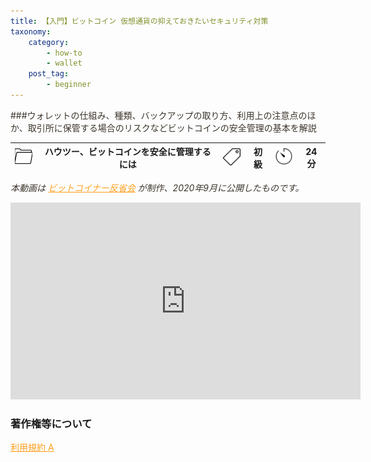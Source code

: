 ```yaml
---
title: 【入門】ビットコイン 仮想通貨の抑えておきたいセキュリティ対策
taxonomy:
    category:
        - how-to
        - wallet
    post_tag:
        - beginner
---
```


<style>
img[alt*="Category"], 
img[alt*="Tag"], 
img[alt*="Time"] {
    width:30px;
    height:30px;
    object-fit: cover;
}
p {
    color: #3d362d;
}
a {
    color: #ff9f1c;
}
a:hover {
    color: #2ec4b6;
}
</style>

<script type="text/javascript" src="//ajax.googleapis.com/ajax/libs/jquery/1.10.2/jquery.min.js"></script>
<script language="JavaScript">
$(document).ready( function () {
   $("a[href^='http']:not([href*='" + location.hostname + "'])").attr('target', '_blank');
})
</script>
###ウォレットの仕組み、種類、バックアップの取り方、利用上の注意点のほか、取引所に保管する場合のリスクなどビットコインの安全管理の基本を解説

|  ![Category](/_images/category.png)  |  ハウツー、ビットコインを安全に管理するには |  ![Tag](/_images/tag.png)  |  初級  | ![Time](/_images/timer.png)  |  24分  |
| ---- | ---- | ---- | ---- | ---- | ---- |

*本動画は [ビットコイナー反省会](https://www.youtube.com/channel/UCRP9Ij6gL9IViB7MS3Ez9aw) が制作、2020年9月に公開したものです。*

<center><iframe width="560" height="315" src="https://www.youtube.com/embed/GxSAFp7hJSo" title="YouTube video player" frameborder="0" allow="accelerometer; autoplay; clipboard-write; encrypted-media; gyroscope; picture-in-picture" allowfullscreen></iframe></center>


### 著作権等について
[利用規約 A](https://lostinbitcoin.jp/copyright/#uaa)